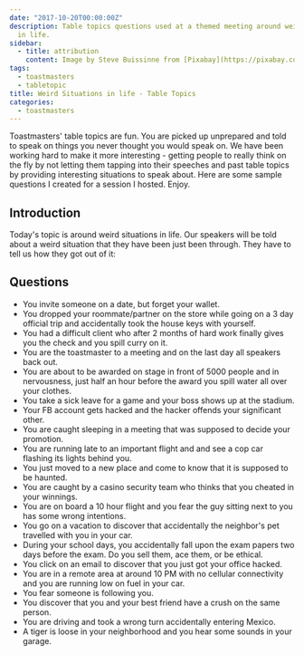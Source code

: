 ```yaml
---
date: "2017-10-20T00:00:00Z"
description: Table topics questions used at a themed meeting around weird situations
  in life.
sidebar:
  - title: attribution
    content: Image by Steve Buissinne from [Pixabay](https://pixabay.com/en/mistake-spill-slip-up-accident-876597/)
tags:
  - toastmasters
  - tabletopic
title: Weird Situations in life - Table Topics
categories:
  - toastmasters
---
```


Toastmasters' table topics are fun. You are picked up unprepared and told to speak on things you never thought you would speak on. We have been working hard to make it more interesting - getting people to really think on the fly by not letting them tapping into their speeches and past table topics by providing interesting situations to speak about. Here are some sample questions I created for a session I hosted. Enjoy.

## Introduction

Today's topic is around weird situations in life. Our speakers will be told about a weird situation that they have been just been through. They have to tell us how they got out of it:

## Questions

* You invite someone on a date, but forget your wallet.
* You dropped your roommate/partner on the store while going on a 3 day official trip and accidentally took the house keys with yourself.
* You had a difficult client who after 2 months of hard work finally gives you the check and you spill curry on it.
* You are the toastmaster to a meeting and on the last day all speakers back out.
* You are about to be awarded on stage in front of 5000 people and in nervousness, just half an hour before the award you spill water all over your clothes.
* You take a sick leave for a game and your boss shows up at the stadium.
* Your FB account gets hacked and the hacker offends your significant other.
* You are caught sleeping in a meeting that was supposed to decide your promotion.
* You are running late to an important flight and and see a cop car flashing its lights behind you.
* You just moved to a new place and come to know that it is supposed to be haunted.
* You are caught by a casino security team who thinks that you cheated in your winnings.
* You are on board a 10 hour flight and you fear the guy sitting next to you has some wrong intentions.
* You go on a vacation to discover that accidentally the neighbor's pet travelled with you in your car.
* During your school days, you accidentally fall upon the exam papers two days before the exam. Do you sell them, ace them, or be ethical.
* You click on an email to discover that you just got your office hacked.
* You are in a remote area at around 10 PM with no cellular connectivity and you are running low on fuel in your car.
* You fear someone is following you.
* You discover that you and your best friend have a crush on the same person.
* You are driving and took a wrong turn accidentally entering Mexico.
* A tiger is loose in your neighborhood and you hear some sounds in your garage.
